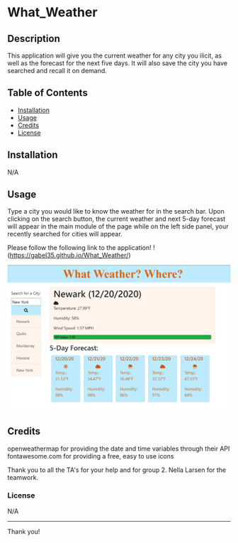 # What_Weather

## Description

This application will give you the current weather for any city you ilicit, as well as the forecast for the next five days. It will also save the city you have searched and recall it on demand.

## Table of Contents

* [Installation](#installation)
* [Usage](#usage)
* [Credits](#credits)
* [License](#license)


## Installation

N/A


## Usage

Type a city you would like to know the weather for in the search bar. Upon clicking on the search button, the current weather and next 5-day forecast will appear in the main module of the page while on the left side panel, your recently searched for cities will appear.

Please follow the following link to the application!
!(https://gabel35.github.io/What_Weather/)

![code quiz](./Assets/what-weather.PNG)


## Credits

openweathermap for providing the date and time variables through their API
fontawesome.com for providing a free, easy to use icons

Thank you to all the TA's for your help and for group 2. Nella Larsen for the teamwork.

### License

N/A

-------------

Thank you!